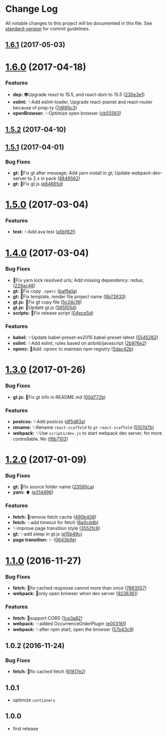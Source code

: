# Change Log

All notable changes to this project will be documented in this file. See [standard-version](https://github.com/conventional-changelog/standard-version) for commit guidelines.

<a name="1.6.1"></a>
## [1.6.1](https://github.com/vivaxy/gt-react-scaffold/compare/v1.6.0...v1.6.1) (2017-05-03)



<a name="1.6.0"></a>
# [1.6.0](https://github.com/vivaxy/gt-react-scaffold/compare/v1.5.2...v1.6.0) (2017-04-18)


### Features

* **dep:** :alien:Upgrade react to 15.5, and react-dom to 15.5 ([230e3e1](https://github.com/vivaxy/gt-react-scaffold/commit/230e3e1))
* **eslint:** :sparkles:Add eslint-loader, Upgrade react-pianist and react-router because of prop-ty ([7d695c3](https://github.com/vivaxy/gt-react-scaffold/commit/7d695c3))
* **openBrowser:** :sparkles:Optimize open browser ([cb55563](https://github.com/vivaxy/gt-react-scaffold/commit/cb55563))



<a name="1.5.2"></a>
## [1.5.2](https://github.com/vivaxy/gt-react-scaffold/compare/v1.5.1...v1.5.2) (2017-04-10)



<a name="1.5.1"></a>
## [1.5.1](https://github.com/vivaxy/gt-react-scaffold/compare/v1.5.0...v1.5.1) (2017-04-01)


### Bug Fixes

* **gt:** :bug:Fix gt after message; Add yarn install in gt; Update webpack-dev-server to 2.x in pack ([8849562](https://github.com/vivaxy/gt-react-scaffold/commit/8849562))
* **gt:** :bug:Fix gt.js ([e84665d](https://github.com/vivaxy/gt-react-scaffold/commit/e84665d))



<a name="1.5.0"></a>
# [1.5.0](https://github.com/vivaxy/gt-react-scaffold/compare/v1.4.0...v1.5.0) (2017-03-04)


### Features

* **test:** :sparkles:Add ava test ([a5bf82f](https://github.com/vivaxy/gt-react-scaffold/commit/a5bf82f))



<a name="1.4.0"></a>
# [1.4.0](https://github.com/vivaxy/gt-react-scaffold/compare/v1.3.0...v1.4.0) (2017-03-04)


### Bug Fixes

* :bug:Fix yarn.lock resolved urls; Add missing dependency: redux; ([229ac48](https://github.com/vivaxy/gt-react-scaffold/commit/229ac48))
* **gt:** :bug:Fix copy `.npmrc` ([baf9a1a](https://github.com/vivaxy/gt-react-scaffold/commit/baf9a1a))
* **gt:** :bug:Fix template, render file project name ([9b72633](https://github.com/vivaxy/gt-react-scaffold/commit/9b72633))
* **gt.js:** :bug:Fix gt copy file ([5c24c19](https://github.com/vivaxy/gt-react-scaffold/commit/5c24c19))
* **gt.js:** :bug:Update gt.js ([565f05d](https://github.com/vivaxy/gt-react-scaffold/commit/565f05d))
* **scripts:** :bug:Fix release script ([04ece5d](https://github.com/vivaxy/gt-react-scaffold/commit/04ece5d))


### Features

* **babel:** :sparkles:Update babel-preset-es2015 babel-preset-latest ([5545282](https://github.com/vivaxy/gt-react-scaffold/commit/5545282))
* **eslint:** :sparkles:Add eslint, rules based on airbnb/javascript ([2b976e2](https://github.com/vivaxy/gt-react-scaffold/commit/2b976e2))
* **npmrc:** :art:Add .npmrc to maintain npm registry ([5dac42b](https://github.com/vivaxy/gt-react-scaffold/commit/5dac42b))



<a name="1.3.0"></a>
# [1.3.0](https://github.com/vivaxy/gt-react-scaffold/compare/v1.2.0...v1.3.0) (2017-01-26)


### Bug Fixes

* **gt.js:** :bug:Fix gt info in README.md ([00d772b](https://github.com/vivaxy/gt-react-scaffold/commit/00d772b))


### Features

* **postcss:** :sparkles:Add postcss ([df5d83a](https://github.com/vivaxy/gt-react-scaffold/commit/df5d83a))
* **rename:** :sparkles:Rename `react-scaffold` to `gt-react-scaffold` ([5107d7b](https://github.com/vivaxy/gt-react-scaffold/commit/5107d7b))
* **webpack:** :sparkles:Use `scripts/dev.js` to start webpack dev server, for more controllable. No ([f6b7103](https://github.com/vivaxy/gt-react-scaffold/commit/f6b7103))



<a name="1.2.0"></a>
# [1.2.0](https://github.com/vivaxy/gt-react-scaffold/compare/v1.1.0...v1.2.0) (2017-01-09)


### Bug Fixes

* **gt:** :bug:fix source folder name ([23590ca](https://github.com/vivaxy/gt-react-scaffold/commit/23590ca))
* **yarn:** :arrow_up: ([e314496](https://github.com/vivaxy/gt-react-scaffold/commit/e314496))


### Features

* **fetch:** :art:remove fetch cache ([490b408](https://github.com/vivaxy/gt-react-scaffold/commit/490b408))
* **fetch:** :sparkles:add timeout for fetch ([8a0cddb](https://github.com/vivaxy/gt-react-scaffold/commit/8a0cddb))
* :sparkles:improve page transition style ([3552fc6](https://github.com/vivaxy/gt-react-scaffold/commit/3552fc6))
* **gt:** :sparkles:add sleep in gt.js ([e15b49c](https://github.com/vivaxy/gt-react-scaffold/commit/e15b49c))
* **page transition:** :sparkles: ([0643b9e](https://github.com/vivaxy/gt-react-scaffold/commit/0643b9e))



<a name="1.1.0"></a>
# [1.1.0](https://github.com/vivaxy/gt-react-scaffold/compare/v1.0.2...v1.1.0) (2016-11-27)


### Bug Fixes

* **fetch:** :bug:fix cached response cannot  more than once ([7883557](https://github.com/vivaxy/gt-react-scaffold/commit/7883557))
* **webpack:** :bug:only open browser when dev server ([9236361](https://github.com/vivaxy/gt-react-scaffold/commit/9236361))


### Features

* **fetch:** :art:support CORS ([1ce3a82](https://github.com/vivaxy/gt-react-scaffold/commit/1ce3a82))
* **webpack:** :sparkles:added OccurrenceOrderPlugin ([e003181](https://github.com/vivaxy/gt-react-scaffold/commit/e003181))
* **webpack:** :sparkles:after npm start, open the browser ([57b43c9](https://github.com/vivaxy/gt-react-scaffold/commit/57b43c9))



<a name="1.0.2"></a>
## 1.0.2 (2016-11-24)


### Bug Fixes

* **fetch:** :bug:fix cached fetch ([61817e2](https://github.com/vivaxy/gt-react-scaffold/commit/61817e2))



## 1.0.1

* optimize `contianers`

## 1.0.0

* first release

